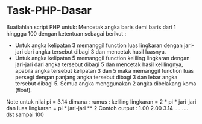 # Task-PHP-Dasar
Buatlahlah script PHP untuk:
Mencetak angka baris demi baris dari 1 hinggga 100 dengan ketentuan sebagai berikut :
- Untuk angka kelipatan 3 memanggil function luas lingkaran dengan jari-jari dari angka tersebut dibagi 3 dan mencetak hasil luasnya.
- Untuk angka kelipatan 5 memanggil function keliling lingkaran dengan jari-jari dari angka tersebut dibagi 5 dan mencetak hasil kelilingnya, apabila angka tersebut kelipatan 3 dan 5 maka memanggil function luas persegi dengan panjang angka tersebut dibagi 3 dan lebar angka tersebut dibagi 5.
Semua angka menggunakan 2 angka dibelakang koma (float).

Note untuk nilai pi = 3.14 dimana : rumus : 
keliling lingkaran = 2 * pi * jari-jari dan luas lingkaran = pi * jari-jari ** 2
Contoh output :
1.00
2.00
3.14
....
....
dst sampai 100
